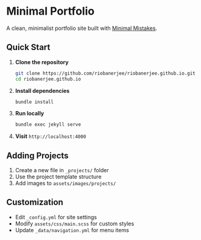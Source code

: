 # Minimal Portfolio

A clean, minimalist portfolio site built with [Minimal Mistakes](https://mmistakes.github.io/minimal-mistakes/).

## Quick Start

1. **Clone the repository**
   ```bash
   git clone https://github.com/riobanerjee/riobanerjee.github.io.git
   cd riobanerjee.github.io
   ```

2. **Install dependencies**
   ```bash
   bundle install
   ```

3. **Run locally**
   ```bash
   bundle exec jekyll serve
   ```

4. **Visit** `http://localhost:4000`

## Adding Projects

1. Create a new file in `_projects/` folder
2. Use the project template structure
3. Add images to `assets/images/projects/`

## Customization

- Edit `_config.yml` for site settings
- Modify `assets/css/main.scss` for custom styles
- Update `_data/navigation.yml` for menu items

